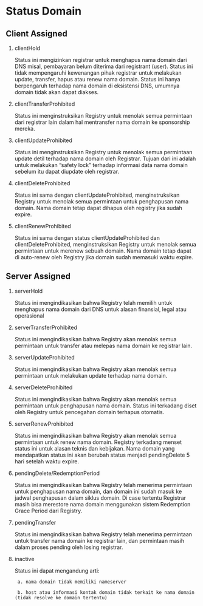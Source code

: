 # Status Domain
## Client Assigned
1. clientHold
    
    Status ini mengizinkan registrar untuk menghapus nama domain dari DNS misal, pembayaran belum diterima dari registrant (user). Status ini tidak mempengaruhi kewenangan pihak registrar untuk melakukan update, transfer, hapus atau renew nama domain. Status ini hanya berpengaruh terhadap nama domain di eksistensi DNS, umumnya domain tidak akan dapat diakses.

2. clientTransferProhibited

    Status ini menginstruksikan Registry untuk menolak semua permintaan dari registrar lain dalam hal mentransfer nama domain ke sponsorship mereka.

3. clientUpdateProhibited

    Status ini menginstruksikan Registry untuk menolak semua permintaan update detil terhadap nama domain oleh Registrar. Tujuan dari ini adalah untuk melakukan “safety lock” terhadap informasi data nama domain sebelum itu dapat diupdate oleh registrar.

4. clientDeleteProhibited

    Status ini sama dengan clientUpdateProhibited, menginstruksikan Registry untuk menolak semua permintaan untuk penghapusan nama domain. Nama domain tetap dapat dihapus oleh registry jika sudah expire.

5. clientRenewProhibited

    Status ini sama dengan status clientUpdateProhibited dan clientDeleteProhibited, menginstruksikan Registry untuk menolak semua permintaan untuk merenew sebuah domain. Nama domain tetap dapat di auto-renew oleh Registry jika domain sudah memasuki waktu expire.


## Server Assigned
1. serverHold

    Status ini mengindikasikan bahwa Registry telah memilih untuk menghapus nama domain dari DNS untuk alasan finansial, legal atau operasional

2. serverTransferProhibited

    Status ini mengindikasikan bahwa Registry akan menolak semua permintaan untuk transfer atau melepas nama domain ke registrar lain.

3. serverUpdateProhibited

    Status ini mengindikasikan bahwa Registry akan menolak semua permintaan untuk melakukan update terhadap nama domain.

4. serverDeleteProhibited

    Status ini mengindikasikan bahwa Registry akan menolak semua permintaan untuk penghapusan nama domain. Status ini terkadang diset oleh Registry untuk pencegahan domain terhapus otomatis.

5. serverRenewProhibited

    Status ini mengindikasikan bahwa Registry akan menolak semua permintaan untuk renew nama domain. Registry terkadang menset status ini untuk alasan teknis dan kebijakan. Nama domain yang mendapatkan status ini akan berubah status menjadi pendingDelete 5 hari setelah waktu expire.

6. pendingDelete/RedemptionPeriod

    Status ini mengindikasikan bahwa Registry telah menerima permintaan untuk penghapusan nama domain, dan domain ini sudah masuk ke jadwal penghapusan dalam siklus domain. Di case tertentu Registrar masih bisa merestore nama domain menggunakan sistem Redemption Grace Period dari Registry.

7. pendingTransfer

    Status ini mengindikasikan bahwa Registry telah menerima permintaan untuk transfer nama domain ke registrar lain, dan permintaan masih dalam proses pending oleh losing registrar.

8. inactive

    Status ini dapat mengandung arti:

        a. nama domain tidak memiliki nameserver

        b. host atau informasi kontak domain tidak terkait ke nama domain (tidak resolve ke domain tertentu)